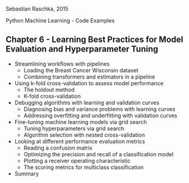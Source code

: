 Sebastian Raschka, 2015

Python Machine Learning - Code Examples

##  Chapter 6 - Learning Best Practices for Model Evaluation and Hyperparameter Tuning

- Streamlining workflows with pipelines
  - Loading the Breast Cancer Wisconsin dataset
  - Combining transformers and estimators in a pipeline
- Using k-fold cross-validation to assess model performance
  - The holdout method
  - K-fold cross-validation
- Debugging algorithms with learning and validation curves
  - Diagnosing bias and variance problems with learning curves
  - Addressing overfitting and underfitting with validation curves
- Fine-tuning machine learning models via grid search
  - Tuning hyperparameters via grid search
  - Algorithm selection with nested cross-validation
- Looking at different performance evaluation metrics
  - Reading a confusion matrix
  - Optimizing the precision and recall of a classification model
  - Plotting a receiver operating characteristic
  - The scoring metrics for multiclass classification
- Summary


